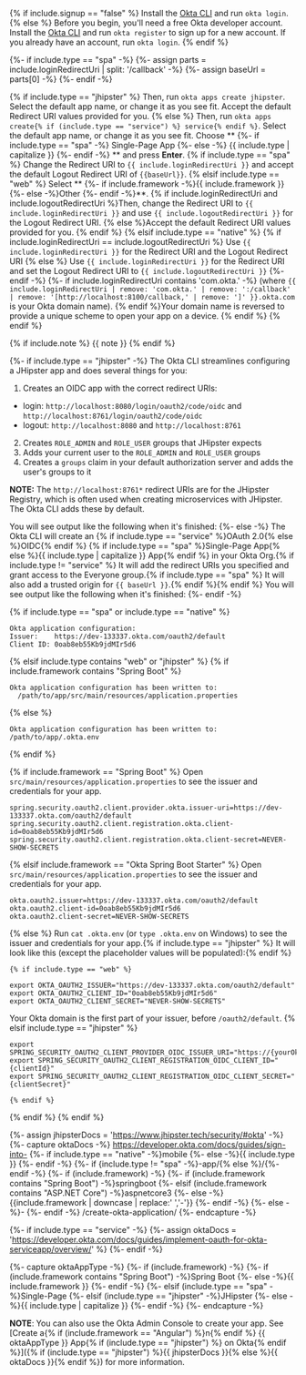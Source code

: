{% if include.signup == "false" %}
Install the [Okta CLI](https://cli.okta.com) and run `okta login`.
{% else %}
Before you begin, you'll need a free Okta developer account. Install the [Okta CLI](https://cli.okta.com) and run `okta register` to sign up for a new account. If you already have an account, run `okta login`.
{% endif %}

{%- if include.type == "spa" -%}
{%- assign parts = include.loginRedirectUri | split: '/callback' -%}
{%- assign baseUrl = parts[0] -%}
{%- endif -%}

{% if include.type == "jhipster" %}
Then, run `okta apps create jhipster`. Select the default app name, or change it as you see fit. Accept the default Redirect URI values provided for you.
{% else %}
Then, run `okta apps create{% if (include.type == "service") %} service{% endif %}`. Select the default app name, or change it as you see fit. Choose **
{%- if include.type == "spa" -%}
Single-Page App
{%- else -%}
{{ include.type | capitalize }}
{%- endif -%}
** and press **Enter**. 
  {% if include.type == "spa" %}
Change the Redirect URI to `{{ include.loginRedirectUri }}` and accept the default Logout Redirect URI of `{{baseUrl}}`.
  {% elsif include.type == "web" %}
Select **
    {%- if include.framework -%}{{ include.framework }}
    {%- else -%}Other
    {%- endif -%}**. 
    {% if include.loginRedirectUri and include.logoutRedirectUri %}Then, change the Redirect URI to `{{ include.loginRedirectUri }}` and use `{{ include.logoutRedirectUri }}` for the Logout Redirect URI.
    {% else %}Accept the default Redirect URI values provided for you.
    {% endif %}
  {% elsif include.type == "native" %}
    {% if include.loginRedirectUri == include.logoutRedirectUri %}
Use `{{ include.loginRedirectUri }}` for the Redirect URI and the Logout Redirect URI 
      {% else %}
Use `{{ include.loginRedirectUri }}` for the Redirect URI and set the Logout Redirect URI to `{{ include.logoutRedirectUri }}`
    {%- endif -%}
{%- if include.loginRedirectUri contains 'com.okta.' -%}
(where `{{ include.loginRedirectUri | remove: 'com.okta.' | remove: ':/callback' | remove: '[http://localhost:8100/callback,' | remove: ']' }}.okta.com` is your Okta domain name). {% endif %}Your domain name is reversed to provide a unique scheme to open your app on a device.
  {% endif %}
{% endif %}

{% if include.note %}
{{ note }}
{% endif %}

{%- if include.type == "jhipster" -%}
The Okta CLI streamlines configuring a JHipster app and does several things for you:

1. Creates an OIDC app with the correct redirect URIs: 
  - login: `http://localhost:8080/login/oauth2/code/oidc` and `http://localhost:8761/login/oauth2/code/oidc`
  - logout: `http://localhost:8080` and `http://localhost:8761`
2. Creates `ROLE_ADMIN` and `ROLE_USER` groups that JHipster expects
3. Adds your current user to the `ROLE_ADMIN` and `ROLE_USER` groups
4. Creates a `groups` claim in your default authorization server and adds the user's groups to it

**NOTE:** The `http://localhost:8761*` redirect URIs are for the JHipster Registry, which is often used when creating microservices with JHipster. The Okta CLI adds these by default. 

You will see output like the following when it's finished:
{%- else -%}
The Okta CLI will create an {% if include.type == "service" %}OAuth 2.0{% else %}OIDC{% endif %} {% if include.type == "spa" %}Single-Page App{% else %}{{ include.type | capitalize }} App{% endif %} in your Okta Org.{% if include.type != "service" %} It will add the redirect URIs you specified and grant access to the Everyone group.{% if include.type == "spa" %} It will also add a trusted origin for `{{ baseUrl }}`.{% endif %}{% endif %} You will see output like the following when it's finished:
{%- endif -%}
   
{% if include.type == "spa" or include.type == "native" %}
```shell
Okta application configuration:
Issuer:    https://dev-133337.okta.com/oauth2/default
Client ID: 0oab8eb55Kb9jdMIr5d6
```
{% elsif include.type contains "web" or "jhipster"  %}
  {% if include.framework contains "Spring Boot" %}
```shell
Okta application configuration has been written to: 
  /path/to/app/src/main/resources/application.properties
```
  {% else %}
```shell
Okta application configuration has been written to: /path/to/app/.okta.env
```
  {% endif %}

  {% if include.framework == "Spring Boot" %}
Open `src/main/resources/application.properties` to see the issuer and credentials for your app.
```properties
spring.security.oauth2.client.provider.okta.issuer-uri=https://dev-133337.okta.com/oauth2/default
spring.security.oauth2.client.registration.okta.client-id=0oab8eb55Kb9jdMIr5d6
spring.security.oauth2.client.registration.okta.client-secret=NEVER-SHOW-SECRETS
```
  {% elsif include.framework == "Okta Spring Boot Starter" %}
Open `src/main/resources/application.properties` to see the issuer and credentials for your app.
```properties
okta.oauth2.issuer=https://dev-133337.okta.com/oauth2/default
okta.oauth2.client-id=0oab8eb55Kb9jdMIr5d6
okta.oauth2.client-secret=NEVER-SHOW-SECRETS
```
  {% else %}
Run `cat .okta.env` (or `type .okta.env` on Windows) to see the issuer and credentials for your app.{% if include.type == "jhipster" %} It will look like this (except the placeholder values will be populated):{% endif %}

    {% if include.type == "web" %}
```shell
export OKTA_OAUTH2_ISSUER="https://dev-133337.okta.com/oauth2/default"
export OKTA_OAUTH2_CLIENT_ID="0oab8eb55Kb9jdMIr5d6"
export OKTA_OAUTH2_CLIENT_SECRET="NEVER-SHOW-SECRETS"
```

Your Okta domain is the first part of your issuer, before `/oauth2/default`.
    {% elsif include.type == "jhipster" %}
```shell
export SPRING_SECURITY_OAUTH2_CLIENT_PROVIDER_OIDC_ISSUER_URI="https://{yourOktaDomain}/oauth2/default"
export SPRING_SECURITY_OAUTH2_CLIENT_REGISTRATION_OIDC_CLIENT_ID="{clientId}"
export SPRING_SECURITY_OAUTH2_CLIENT_REGISTRATION_OIDC_CLIENT_SECRET="{clientSecret}"
```
    {% endif %}
  {% endif %}
{% endif %}

{%- assign jhipsterDocs = 'https://www.jhipster.tech/security/#okta' -%}
{%- capture oktaDocs -%}
https://developer.okta.com/docs/guides/sign-into-
{%- if include.type == "native" -%}mobile
{%- else -%}{{ include.type }}
{%- endif -%}
{%- if {include.type != "spa" -%}-app/{% else %}/{%- endif -%}
{%- if (include.framework) -%}
  {%- if (include.framework contains "Spring Boot") -%}springboot
  {%- elsif (include.framework contains "ASP.NET Core") -%}aspnetcore3
  {%- else -%}{{include.framework | downcase | replace:' ','-'}}
  {%- endif -%}
{%- else -%}-
{%- endif -%}
/create-okta-application/
{%- endcapture -%}

{%- if include.type == "service" -%}
{%- assign oktaDocs = 'https://developer.okta.com/docs/guides/implement-oauth-for-okta-serviceapp/overview/' %}
{%- endif -%}

{%- capture oktaAppType -%}
{%- if (include.framework) -%}
  {%- if (include.framework contains "Spring Boot") -%}Spring Boot
  {%- else -%}{{ include.framework }}
  {%- endif -%}
{%- elsif (include.type == "spa" -%}Single-Page
{%- elsif (include.type == "jhipster" -%}JHipster
{%- else -%}{{ include.type | capitalize }}
{%- endif -%}
{%- endcapture -%}

**NOTE**: You can also use the Okta Admin Console to create your app. See [Create a{% if (include.framework == "Angular") %}n{% endif %} {{ oktaAppType }} App{% if (include.type == "jhipster") %} on Okta{% endif %}]({% if (include.type == "jhipster") %}{{ jhipsterDocs }}{% else %}{{ oktaDocs }}{% endif %}) for more information.
